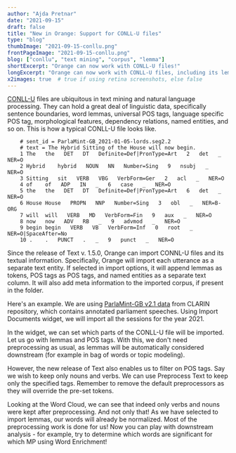 ```yaml
---
author: "Ajda Pretnar"
date: "2021-09-15"
draft: false
title: "New in Orange: Support for CONLL-U files"
type: "blog"
thumbImage: "2021-09-15-conllu.png"
frontPageImage: "2021-09-15-conllu.png"
blog: ["conllu", "text mining", "corpus", "lemma"]
shortExcerpt: "Orange can now work with CONLL-U files!"
longExcerpt: "Orange can now work with CONLL-U files, including its lemmas, POS tags, and named entities."
x2images: true  # true if using retina screenshots, else false
---
```


[CONLL-U](https://universaldependencies.org/format.html) files are ubiquitous in text mining and natural language processing. They can hold a great deal of linguistic data, specifically sentence boundaries, word lemmas, universal POS tags, language specific POS tag, morphological features, dependency relations, named entities, and so on. This is how a typical CONLL-U file looks like.

```
    # sent_id = ParlaMint-GB_2021-01-05-lords.seg2.2
    # text = The Hybrid Sitting of the House will now begin.
    1 The   the   DET   DT   Definite=Def|PronType=Art   2   det   _   NER=O
    2 Hybrid    hybrid   NOUN   NN   Number=Sing   9   nsubj   _   NER=O
    3 Sitting   sit   VERB   VBG   VerbForm=Ger   2   acl   _   NER=O
    4 of    of   ADP   IN   _   6   case   _   NER=O
    5 the   the   DET   DT   Definite=Def|PronType=Art   6   det   _   NER=O
    6 House House   PROPN   NNP   Number=Sing   3   obl   _   NER=B-ORG
    7 will  will   VERB   MD   VerbForm=Fin   9   aux   _   NER=O
    8 now   now   ADV   RB   _   9   advmod   _   NER=O
    9 begin begin   VERB   VB   VerbForm=Inf   0   root   _   NER=O|SpaceAfter=No
    10 .    .   PUNCT   .   _   9   punct   _   NER=O
```

Since the release of Text v. 1.5.0, Orange can import CONNL-U files and its textual information. Specifically, Orange will import each utterance as a separate text entity. If selected in import options, it will append lemmas as tokens, POS tags as POS tags, and named entities as a separate text column. It will also add meta information to the imported corpus, if present in the folder.

Here's an example. We are using [ParlaMint-GB v2.1 data](https://www.clarin.si/repository/xmlui/handle/11356/1431) from CLARIN repository, which contains annotated parliament speeches. Using Import Documents widget, we will import all the sessions for the year 2021.

<WindowScreenshot src="2021-09-15-import-documents.png" />

In the widget, we can set which parts of the CONLL-U file will be imported. Let us go with lemmas and POS tags. With this, we don't need preprocessing as usual, as lemmas will be automatically considered downstream (for example in bag of words or topic modeling).

However, the new release of Text also enables us to filter on POS tags. Say we wish to keep only nouns and verbs. We can use Preprocess Text to keep only the specified tags. Remember to remove the default preprocessors as they will override the pre-set tokens.

<WindowScreenshot src="2021-09-15-preprocess-text.png" />

Looking at the Word Cloud, we can see that indeed only verbs and nouns were kept after preprocessing. And not only that! As we have selected to import lemmas, our words will already be normalized. Most of the preprocessing work is done for us! Now you can play with downstream analysis - for example, try to determine which words are significant for which MP using Word Enrichment!

<WindowScreenshot src="2021-09-15-word-cloud.png" />

<WindowScreenshot src="2021-09-15-workflow.png" />
